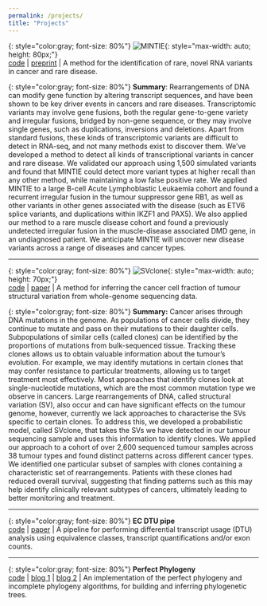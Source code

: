 ```yaml
---
permalink: /projects/
title: "Projects"
---
```



{: style="color:gray; font-size: 80%"}
![MINTIE](https://raw.githubusercontent.com/Oshlack/MINTIE/master/img/mintie_logo.png){: style="max-width: auto; height: 80px;"}  
[code](https://github.com/Oshlack/MINTIE) | [preprint](https://www.biorxiv.org/content/10.1101/2020.06.03.131532v1.abstract) | A method for the identification of rare, novel RNA variants in cancer and rare disease.

{: style="color:gray; font-size: 80%"}
**Summary**: Rearrangements of DNA can modify gene function by altering transcript sequences, and have been shown to be key driver events in cancers and rare diseases. Transcriptomic variants may involve gene fusions, both the regular gene-to-gene variety and irregular fusions, bridged by non-gene sequence, or they may involve single genes, such as duplications, inversions and deletions. Apart from standard fusions, these kinds of transcriptomic variants are difficult to detect in RNA-seq, and not many methods exist to discover them. We’ve developed a method to detect all kinds of transcriptional variants in cancer and rare disease. We validated our approach using 1,500 simulated variants and found that MINTIE could detect more variant types at higher recall than any other method, while maintaining a low false positive rate. We applied MINTIE to a large B-cell Acute Lymphoblastic Leukaemia cohort and found a recurrent irregular fusion in the tumour suppressor gene RB1, as well as other variants in other genes associated with the disease (such as ETV6 splice variants, and duplications within IKZF1 and PAX5). We also applied our method to a rare muscle disease cohort and found a previously undetected irregular fusion in the muscle-disease associated DMD gene, in an undiagnosed patient. We anticipate MINTIE will uncover new disease variants across a range of diseases and cancer types.

---

{: style="color:gray; font-size: 80%"}
![SVclone](https://raw.githubusercontent.com/mcmero/SVclone/master/img/svclone_logo.png){: style="max-width: auto; height: 70px;"}  
[code](https://github.com/mcmero/SVclone) | [paper](https://www.nature.com/articles/s41467-020-14351-8) | A method for inferring the cancer cell fraction of tumour structural variation from whole-genome sequencing data.

{: style="color:gray; font-size: 80%"}
**Summary:** Cancer arises through DNA mutations in the genome. As populations of cancer cells divide, they continue to mutate and pass on their mutations to their daughter cells. Subpopulations of similar cells (called clones) can be identified by the proportions of mutations from bulk-sequenced tissue. Tracking these clones allows us to obtain valuable information about the tumour’s evolution. For example, we may identify mutations in certain clones that may confer resistance to particular treatments, allowing us to target treatment most effectively. Most approaches that identify clones look at single-nucleotide mutations, which are the most common mutation type we observe in cancers. Large rearrangements of DNA, called structural variation (SV), also occur and can have significant effects on the tumour genome, however, currently we lack approaches to characterise the SVs specific to certain clones. To address this, we developed a probabilistic model, called SVclone, that takes the SVs we have detected in our tumour sequencing sample and uses this information to identify clones. We applied our approach to a cohort of over 2,600 sequenced tumour samples across 38 tumour types and found distinct patterns across different cancer types. We identified one particular subset of samples with clones containing a characteristic set of rearrangements. Patients with these clones had reduced overall survival, suggesting that finding patterns such as this may help identify clinically relevant subtypes of cancers, ultimately leading to better monitoring and treatment.

---

{: style="color:gray; font-size: 80%"}
**EC DTU pipe**  
[code](https://github.com/Oshlack/ec-dtu-pipe) | [paper](https://f1000research.com/articles/8-265/v2) | A pipeline for performing differential transcript usage (DTU) analysis using equivalence classes, transcript quantifications and/or exon counts.

---

{: style="color:gray; font-size: 80%"}
**Perfect Phylogeny**  
[code](https://github.com/mcmero/perfect_phylogeny) | [blog 1](/blog/Perfect-phylogeny/) | [blog 2](/blog/The-problem-with-perfect-phylogenies/) | An implementation of the perfect phylogeny and incomplete phylogeny algorithms, for building and inferring phylogenetic trees.
